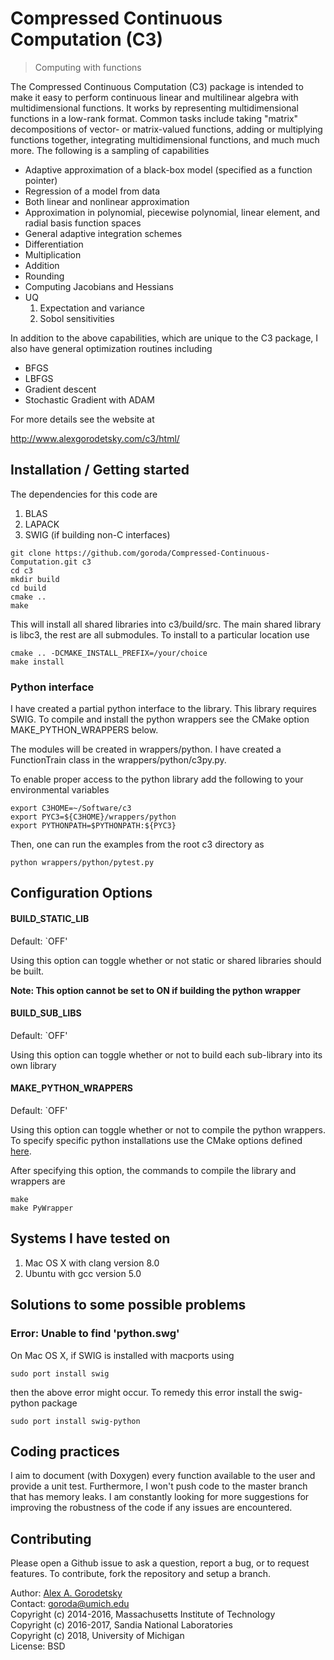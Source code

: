 # Compressed Continuous Computation (C3)
> Computing with functions

The Compressed Continuous Computation (C3) package is intended to make it easy to perform continuous linear and multilinear algebra with multidimensional functions. It works by representing multidimensional functions in a low-rank format. Common tasks include taking "matrix" decompositions of vector- or matrix-valued functions, adding or multiplying functions together, integrating multidimensional functions, and much much more. The following is a sampling of capabilities
* Adaptive approximation of a black-box model (specified as a function pointer)
* Regression of a model from data
* Both linear and nonlinear approximation 
* Approximation in polynomial, piecewise polynomial, linear element, and radial basis function spaces
* General adaptive integration schemes 
* Differentiation
* Multiplication 
* Addition
* Rounding 
* Computing Jacobians and Hessians
* UQ
  1) Expectation and variance
  2) Sobol sensitivities

In addition to the above capabilities, which are unique to the C3 package, I also have general optimization routines including
* BFGS
* LBFGS
* Gradient descent
* Stochastic Gradient with ADAM 


For more details see the website at 

http://www.alexgorodetsky.com/c3/html/

## Installation / Getting started

The dependencies for this code are
   1) BLAS
   2) LAPACK
   3) SWIG (if building non-C interfaces)

```shell
git clone https://github.com/goroda/Compressed-Continuous-Computation.git c3
cd c3
mkdir build
cd build
cmake ..
make
```

This will install all shared libraries into c3/build/src. The main shared library is libc3, the rest are all submodules. To install to a particular location use

``` shell
cmake .. -DCMAKE_INSTALL_PREFIX=/your/choice
make install
```

### Python interface

I have created a partial python interface to the library. This library requires SWIG. To compile and install the python wrappers see the CMake option MAKE_PYTHON_WRAPPERS below. 

The modules will be created in wrappers/python. I have created a FunctionTrain class in the wrappers/python/c3py.py.

To enable proper access to the python library add the following to your environmental variables
``` shell
export C3HOME=~/Software/c3
export PYC3=${C3HOME}/wrappers/python
export PYTHONPATH=$PYTHONPATH:${PYC3}
```

Then, one can run the examples from the root c3 directory as 
``` shell
python wrappers/python/pytest.py
```

## Configuration Options

#### BUILD_STATIC_LIB
Default: `OFF'

Using this option can toggle whether or not static or shared libraries should be built.

**Note: This option cannot be set to ON if building the python wrapper**

#### BUILD_SUB_LIBS
Default: `OFF'

Using this option can toggle whether or not to build each sub-library into its own library

#### MAKE_PYTHON_WRAPPERS
Default: `OFF'

Using this option can toggle whether or not to compile the python wrappers. To specify specific python installations use the CMake options defined [here](https://cmake.org/cmake/help/v3.0/module/FindPythonLibs.html).

After specifying this option, the commands to compile the library and wrappers are
``` shell
make
make PyWrapper
```

## Systems I have tested on

1) Mac OS X with clang version 8.0  
2) Ubuntu with gcc version 5.0


## Solutions to some possible problems

### Error: Unable to find 'python.swg'

On Mac OS X, if SWIG is installed with macports using
```shell
sudo port install swig
```
then the above error might occur. To remedy this error install the swig-python package
```shell
sudo port install swig-python
```

## Coding practices

I aim to document (with Doxygen) every function available to the user and provide a unit test. Furthermore, I won't push code to the master branch that has memory leaks. I am constantly looking for more suggestions for improving the robustness of the code if any issues are encountered. 

## Contributing

Please open a Github issue to ask a question, report a bug, or to request features.
To contribute, fork the repository and setup a branch.

Author: [Alex A. Gorodetsky](https://www.alexgorodetsky.com)  
Contact: [goroda@umich.edu](mailto:goroda@umich.edu)  
Copyright (c) 2014-2016, Massachusetts Institute of Technology  
Copyright (c) 2016-2017, Sandia National Laboratories  
Copyright (c) 2018, University of Michigan  
License: BSD

